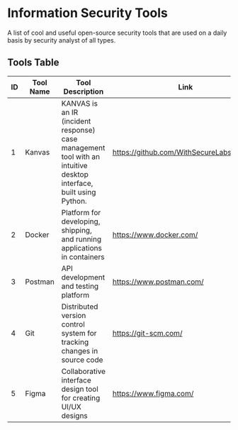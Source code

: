 # Information Security Tools

A list of cool and useful open-source security tools that are used on a daily basis by security analyst of all types.

## Tools Table

| ID  | Tool Name          | Tool Description                                                          | Link                           |
| --- | ------------------ | ------------------------------------------------------------------------- | ------------------------------ |
| 1   | Kanvas | KANVAS is an IR (incident response) case management tool with an intuitive desktop interface, built using Python.  | https://github.com/WithSecureLabs/Kanvas |
| 2   | Docker             | Platform for developing, shipping, and running applications in containers | https://www.docker.com/        |
| 3   | Postman            | API development and testing platform                                      | https://www.postman.com/       |
| 4   | Git                | Distributed version control system for tracking changes in source code    | https://git-scm.com/           |
| 5   | Figma              | Collaborative interface design tool for creating UI/UX designs            | https://www.figma.com/         |
